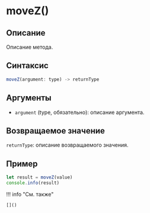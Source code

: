 # moveZ()

## Описание
Описание метода.

## Синтаксис
```javascript
moveZ(argument: type) -> returnType
```

## Аргументы
- `argument` (type, обязательно): описание аргумента.

## Возвращаемое значение
`returnType`: описание возвращаемого значения.

## Пример
```javascript linenums="1"
let result = moveZ(value)
console.info(result)
```

!!! info "См. также"

    []()

